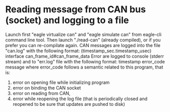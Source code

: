 # Reading message from CAN bus (socket) and logging to a file
Launch first "eagle virtualize can" and "eagle simulate can" from eagle-cli command line tool.
Then launch "./read-can" (already compiled), or if you prefer you can re-compilate again.
CAN messages are logged into the file "can.log" with the following format:
(timestamp_sec.timestamp_usec) interface can_frame_id#can_frame_data
Error are logged to console (stderr stream) and to "err.log" file with the following format:
timestamp error_code message
where error_code follows a semantic related to this program, that is:
1. error on opening file while initializing program
2. error on binding the CAN socket
3. error on reading from CAN,
4. error while reopening the log file (that is periodically closed and reopened to be sure that updates are pushed to disk)
